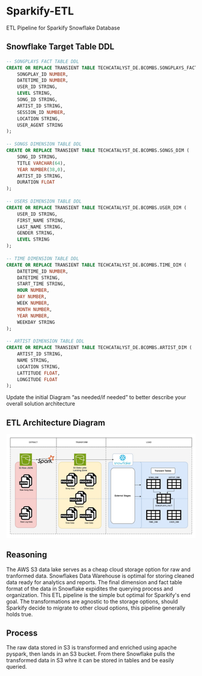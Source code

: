 # Sparkify-ETL
ETL Pipeline for Sparkify Snowflake Database

## Snowflake Target Table DDL
```sql
-- SONGPLAYS FACT TABLE DDL
CREATE OR REPLACE TRANSIENT TABLE TECHCATALYST_DE.BCOMBS.SONGPLAYS_FACT (
    SONGPLAY_ID NUMBER,
    DATETIME_ID NUMBER,
    USER_ID STRING,
    LEVEL STRING,
    SONG_ID STRING,
    ARTIST_ID STRING,
    SESSION_ID NUMBER,
    LOCATION STRING,
    USER_AGENT STRING
);

-- SONGS DIMENSION TABLE DDL
CREATE OR REPLACE TRANSIENT TABLE TECHCATALYST_DE.BCOMBS.SONGS_DIM (
    SONG_ID STRING,
    TITLE VARCHAR(64),
    YEAR NUMBER(38,0),
    ARTIST_ID STRING,
    DURATION FLOAT
);

-- USERS DIMENSION TABLE DDL
CREATE OR REPLACE TRANSIENT TABLE TECHCATALYST_DE.BCOMBS.USER_DIM (
    USER_ID STRING,
    FIRST_NAME STRING,
    LAST_NAME STRING,
    GENDER STRING,
    LEVEL STRING
);

-- TIME DIMENSION TABLE DDL
CREATE OR REPLACE TRANSIENT TABLE TECHCATALYST_DE.BCOMBS.TIME_DIM (
    DATETIME_ID NUMBER,
    DATETIME STRING,
    START_TIME STRING,
    HOUR NUMBER,
    DAY NUMBER,
    WEEK NUMBER,
    MONTH NUMBER,
    YEAR NUMBER,
    WEEKDAY STRING    
);

-- ARTIST DIMENSION TABLE DDL
CREATE OR REPLACE TRANSIENT TABLE TECHCATALYST_DE.BCOMBS.ARTIST_DIM (
    ARTIST_ID STRING,
    NAME STRING,
    LOCATION STRING,
    LATTITUDE FLOAT,
    LONGITUDE FLOAT    
);
```

Update the initial Diagram “as needed/if needed” to better describe your overall solution architecture

## ETL Architecture Diagram
![ETL Architecture Diagram](SparkifyETL.jpg)

## Reasoning
The AWS S3 data lake serves as a cheap cloud storage option for raw and tranformed data.
Snowflakes Data Warehouse is optimal for storing cleaned data ready for analytics and reports.
The final dimension and fact table format of the data in Snowflake expidites the querying process and organization.
This ETL pipeline is the simple but optimal for Sparkify's end goal. The transformations are agnostic
to the storage options, should Sparkify decide to migrate to other cloud options, this pipeline generally holds true.



## Process
The raw data stored in S3 is transformed and enriched using apache pyspark, then lands in an S3 bucket. From there Snowflake pulls the
transformed data in S3 whre it can be stored in tables and be easily queried.

